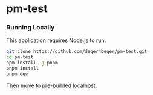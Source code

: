 # pm-test

### Running Locally

This application requires Node.js to run.

```sh
git clone https://github.com/deger4beger/pm-test.git
cd pm-test
npm install -g pnpm
pnpm install
pnpm dev
```

Then move to pre-builded localhost.
